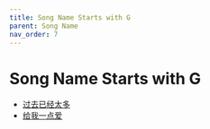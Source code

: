 ```yaml
---
title: Song Name Starts with G
parent: Song Name 
nav_order: 7
---
```


# Song Name Starts with G

- [过去已经太多](/lyrics/Zhao_Mu_Yang/guoquyijingtaiduo)
- [给我一点爱](/lyrics/Mian_Kong/geiwoyidianai)